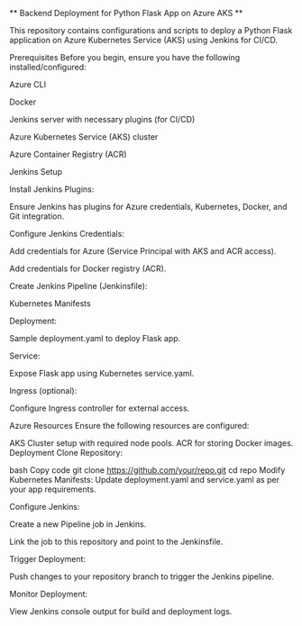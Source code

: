 ** Backend Deployment for Python Flask App on Azure AKS **

This repository contains configurations and scripts to deploy a Python Flask application on Azure Kubernetes Service (AKS) using Jenkins for CI/CD.

Prerequisites
Before you begin, ensure you have the following installed/configured:

Azure CLI

Docker

Jenkins server with necessary plugins (for CI/CD)

Azure Kubernetes Service (AKS) cluster

Azure Container Registry (ACR)

Jenkins Setup

Install Jenkins Plugins:

Ensure Jenkins has plugins for Azure credentials, Kubernetes, Docker, and Git integration.

Configure Jenkins Credentials:

Add credentials for Azure (Service Principal with AKS and ACR access).

Add credentials for Docker registry (ACR).

Create Jenkins Pipeline (Jenkinsfile):

Kubernetes Manifests

Deployment:

Sample deployment.yaml to deploy Flask app.

Service:

Expose Flask app using Kubernetes service.yaml.

Ingress (optional):

Configure Ingress controller for external access.

Azure Resources
Ensure the following resources are configured:

AKS Cluster setup with required node pools.
ACR for storing Docker images.
Deployment
Clone Repository:

bash
Copy code
git clone https://github.com/your/repo.git
cd repo
Modify Kubernetes Manifests:
Update deployment.yaml and service.yaml as per your app requirements.

Configure Jenkins:

Create a new Pipeline job in Jenkins.

Link the job to this repository and point to the Jenkinsfile.

Trigger Deployment:

Push changes to your repository branch to trigger the Jenkins pipeline.

Monitor Deployment:

View Jenkins console output for build and deployment logs.

